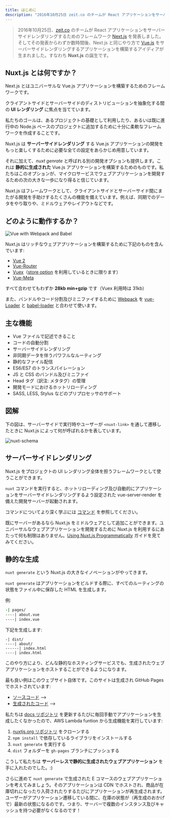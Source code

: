 ```yaml
---
title: はじめに
description: "2016年10月25日 zeit.co のチームが React アプリケーションをサーバーサイドレンダリングするためのフレームワーク Next.js を発表しました。そしてその発表から数時間後、Next.js と同じやり方で Vue.js をサーバーサイドレンダリングするアプリケーションを構築するアイディアが生まれました。すなわち Nuxt.js の誕生です。"
---
```


<!-- title: Introduction -->
<!-- description: "The 25th of October 2016, the team behind zeit.co, announced Next.js, a framework for server-rendered React applications. Few hours after the announcement, the idea of creating server-rendered Vue.js applications the same way as Next.js was obvious: Nuxt.js was born." -->

<!-- \> The 25th of October 2016, the team behind [zeit.co](https://zeit.co/), announced [Next.js](https://zeit.co/blog/next), a framework for server-rendered React applications. Few hours after the announcement, the idea of creating server-rendered [Vue.js](https://vuejs.org) applications the same way as Next.js was obvious: **Nuxt.js** was born. -->

> 2016年10月25日、[zeit.co](https://zeit.co/) のチームが React アプリケーションをサーバーサイドレンダリングするためのフレームワーク [Next.js](https://zeit.co/blog/next) を発表しました。そしてその発表からわずか数時間後、Next.js と同じやり方で [Vue.js](https://vuejs.org) をサーバーサイドレンダリングするアプリケーションを構築するアイディアが生まれました。すなわち **Nuxt.js** の誕生です。

<!-- ## What is Nuxt.js ? -->

## Nuxt.js とは何ですか？

<!-- Nuxt.js is a framework for creating Universal Vue.js Applications. -->

Next.js とはユニバーサルな Vue.js アプリケーションを構築するためのフレームワークです。

<!-- Its main scope is **UI rendering** while abstracting away the client/server distribution. -->

クライアントサイドとサーバーサイドのディストリビューションを抽象化する間の **UI レンダリング** に焦点を当てています。

<!-- Our goal is to create a framework flexible enough so that you can use it as a main project base or in addition to your current project based on Node.js. -->

私たちのゴールは、あるプロジェクトの基礎として利用したり、あるいは既に進行中の Node.js ベースのプロジェクトに追加するために十分に柔軟なフレームワークを作成することです。

<!-- Nuxt.js presets all the configuration needed to make your development of a Vue.js Application **Server Rendered** more enjoyable. -->

Nuxt.js は **サーバーサイドレンダリング** する Vue.js アプリケーションの開発をもっと楽しくするために必要な全ての設定をあらかじめ用意しています。

<!-- In addition, we also provide another deployment option called: *nuxt generate*. It will build a **Static Generated** Vue.js Application. -->
<!-- We believe that option could be the next big step in the development of Web Applications with microservices. -->

それに加えて、*nuxt genrate* と呼ばれる別の開発オプションも提供します。これは **静的に生成された** Vue.js アプリケーションを構築するためのものです。私たちはこのオプションが、マイクロサービスでウェブアプリケーションを開発するための次の大きな一歩になり得ると信じています。

<!-- As a framework, Nuxt.js comes with a lot of features to help you in your development between the client side and the server side such as Asynchronous Data, Middleware, Layouts, etc. -->

Nuxt.js はフレームワークとして、クライアントサイドとサーバーサイド間にまたがる開発を手助けするたくさんの機能を備えています。例えば、同期でのデータをやり取りや、ミドルウェアやレイアウトなどです。

<!-- ## How it Works -->

## どのように動作するか？

![Vue with Webpack and Babel](https://i.imgur.com/avEUftE.png)

<!-- Nuxt.js includes the following to create a rich web application development: -->

Nuxt.js はリッチなウェブアプリケーションを構築するために下記のものを含んでいます:

- [Vue 2](https://github.com/vuejs/vue)
- [Vue-Router](https://github.com/vuejs/vue-router)
- [Vuex](https://github.com/vuejs/vuex)（[store option](/guide/vuex-store) を利用しているときに限ります）
- [Vue-Meta](https://github.com/declandewet/vue-meta)

<!-- A total of only **28kb min+gzip** (31kb with vuex). -->

すべて合わせてもわずか **28kb min+gzip** です（Vuex 利用時は 31kb）

<!-- Under the hood we use [Webpack](https://github.com/webpack/webpack) with [vue-Loader](https://github.com/vuejs/vue-loader) and [babel-loader](https://github.com/babel/babel-loader) to bundle, code-split and minify your code. -->

また、バンドルやコード分割及びミニファイするために [Webpack](https://github.com/webpack/webpack) を [vue-Loader](https://github.com/vuejs/vue-loader) と [babel-loader](https://github.com/babel/babel-loader) と合わせて使います。

<!-- ## Features -->

## 主な機能

<!-- - Write Vue Files -->
<!-- - Automatic Code Splitting -->
<!-- - Server-Side Rendering -->
<!-- - Powerful Routing System with Asynchronous Data -->
<!-- - Static File Serving -->
<!-- - ES6/ES7 Transpilation -->
<!-- - Bundling and minifying of your JS & CSS -->
<!-- - Managing Head Elements -->
<!-- - Hot reloading in Development -->
<!-- - Pre-processor: SASS, LESS, Stylus, etc -->

- Vue ファイルで記述できること
- コードの自動分割
- サーバーサイドレンダリング
- 非同期データを伴うパワフルなルーティング
- 静的なファイル配信
- ES6/ES7 のトランスパイレーション
- JS と CSS のバンドル及びミニファイ
- Head タグ（訳注: メタタグ）の管理
- 開発モードにおけるホットリローディング
- SASS, LESS, Stylus などのプリプロセッサのサポート

<!-- ## Schema -->

## 図解

<!-- This schema shows what is called by nuxt.js when the server is called or when the user navigate through the app via `<nuxt-link>`: -->

下の図は、サーバーサイドで実行時やユーザーが `<nuxt-link>` を通して遷移したときに Nuxt.js によって何が呼ばれるかを表しています。

![nuxt-schema](/nuxt-schema.png)

<!-- ## Server Rendered -->

## サーバーサイドレンダリング

<!-- You can use nuxt.js as a framework to handle all the UI rendering of your project. -->

Nuxt.js をプロジェクトの UI レンダリング全体を担うフレームワークとして使うことができます。

<!-- When launching `nuxt`, it will start a development server with hot-reloading and vue-server-renderer configured to automatically server-render your application. -->

`nuxt` コマンドを実行すると、ホットリローディング及び自動的にアプリケーションをサーバーサイドレンダリングするよう設定された vue-server-render を備えた開発サーバーが起動されます。

<!-- Take a look at [the commands](/guide/commands) to learn more about it. -->

コマンドについてより深く学ぶには [コマンド](/guide/commands) を参照してください。

<!-- If you already have a server, you can plug nuxt.js by using it as a middleware, there is no restriction at all when using nuxt.js for developing your Universal Web Applications, see the [Using Nuxt.js Programmatically](/api/nuxt) guide. -->

既にサーバーがあるなら Nuxt.js をミドルウェアとして追加ことができます。ユニバーサルなウェブアプリケーションを開発するために Nuxt.js を利用するにあたって何も制限はありません。[Using Nuxt.js Programmatically](/api/nuxt) ガイドを見てみてください。

<!-- ## Static Generated -->

## 静的な生成

<!-- The big innovation of nuxt.js comes here: `nuxt generate` -->

`nuxt generate` という Nuxt.js の大きなイノベーションがやってきます。

<!-- When building your application it will generate the HTML of every of your routes to store it in a file. -->

`nuxt generate` はアプリケーションをビルドする際に、すべてのルーティングの状態をファイル中に保存した HTML を生成します。

<!-- Example: -->

例:

```bash
-| pages/
----| about.vue
----| index.vue
```

<!-- Will generate: -->

下記を生成します:

```
-| dist/
----| about/
------| index.html
----| index.html
```

<!-- This way, you can host your generated web application on any static hosting! -->

このやり方により、どんな静的なホスティングサービスでも、生成されたウェブアプリケーションをホストすることができるようになります。

<!-- The best example is this website. It is generated and hosted on Github Pages: -->

最も良い例はこのウェブサイト自体です。このサイトは生成され GitHub Pages でホストされています:

<!-- - [Source code](https://github.com/nuxt/nuxtjs.org) -->
<!-- - [Generated code](https://github.com/nuxt/nuxtjs.org/tree/gh-pages) -->

- [ソースコード](https://github.com/nuxt/nuxtjs.org) -->
- [生成されたコード](https://github.com/nuxt/nuxtjs.org/tree/gh-pages) -->

<!-- We don't want to manually generate the application every time we update the [docs repository](https://github.com/nuxt/docs), so each push made calls an AWS Lambda function which: -->

私たちは [docs リポジトリ](https://github.com/nuxt/docs) を更新するたびに毎回手動でアプリケーションを生成したくなかったので、AWS Lambda funtion から生成機能を実行しています:

<!-- 1. Clone the [nuxtjs.org repository](https://github.com/nuxt/nuxtjs.org) -->
<!-- 2. Install the dependencies via `npm install` -->
<!-- 3. Run `nuxt generate` -->
<!-- 4. Push the `dist` folder to the `gh-pages` Branch -->

1. [nuxtjs.org リポジトリ](https://github.com/nuxt/nuxtjs.org) をクローンする
2. `npm install` で依存しているライブラリをインストールする
3. `nuxt generate` を実行する
4. `dist` フォルダーを `gh-pages` ブランチにプッシュする

<!-- We now have a **Serverless Static Generated Web Application** :) -->

こうして私たちは **サーバーレスで静的に生成されたウェブアプリケーション** を手に入れたのでした。:)

<!-- We can go further by thinking of an e-commerce web application made with `nuxt generate` and hosted on a CDN, and every time a product is out of stock or back in stock, we regenerate the web app. But if the user navigates through the web app in the meantime, it will be up to date thanks to the API calls made to the e-commerce API. No need to have multiple instances of a server + a cache anymore! -->

さらに進めて `nuxt generate` で生成された E コマースのウェブアプリケーションを考えてみましょう。そのアプリケーションは CDN でホストされ、商品が在庫切れになったり入荷されたりするたびにアプリケーションが再生成されます。ユーザーがアプリケーション遷移している間に、在庫の状態が（再生成のおかげで）最新の状態になるのです。つまり、サーバーで複数のインスタンス及びキャッシュを持つ必要がなくなるのです！
